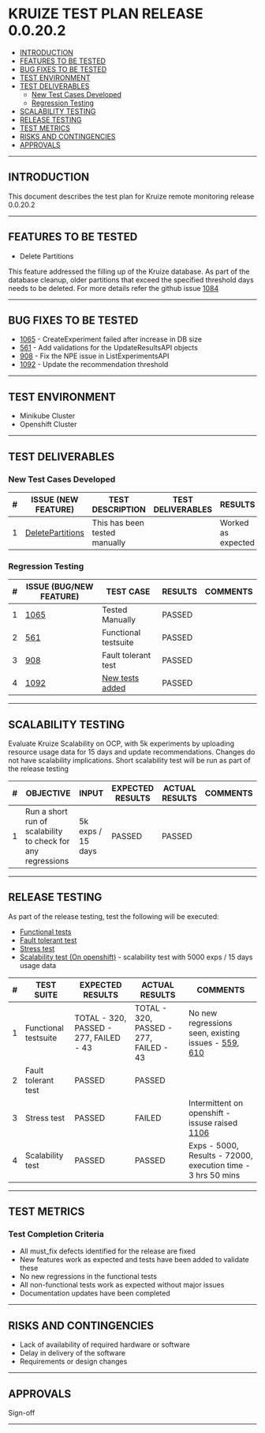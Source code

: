 # KRUIZE TEST PLAN RELEASE 0.0.20.2

- [INTRODUCTION](#introduction)
- [FEATURES TO BE TESTED](#features-to-be-tested)
- [BUG FIXES TO BE TESTED](#bug-fixes-to-be-tested)
- [TEST ENVIRONMENT](#test-environment)
- [TEST DELIVERABLES](#test-deliverables)
   - [New Test Cases Developed](#new-test-cases-developed)
   - [Regression Testing](#regresion-testing)
- [SCALABILITY TESTING](#scalability-testing)
- [RELEASE TESTING](#release-testing)
- [TEST METRICS](#test-metrics)
- [RISKS AND CONTINGENCIES](#risks-and-contingencies)
- [APPROVALS](#approvals)

-----
## INTRODUCTION

This document describes the test plan for Kruize remote monitoring release 0.0.20.2 

----

## FEATURES TO BE TESTED

* Delete Partitions

This feature addressed the filling up of the Kruize database. As part of the database cleanup, older partitions that exceed the specified threshold days needs to be deleted. For more details refer the github issue [1084](https://github.com/kruize/autotune/pull/1084)

------
## BUG FIXES TO BE TESTED
* [1065](https://github.com/kruize/autotune/issues/1065) - CreateExperiment failed after increase in DB size
* [561](https://github.com/kruize/autotune/issues/561) - Add validations for the UpdateResultsAPI objects
* [908](https://github.com/kruize/autotune/issues/908) - Fix the NPE issue in ListExperimentsAPI
* [1092](https://github.com/kruize/autotune/pull/1092) - Update the recommendation threshold

---
## TEST ENVIRONMENT

* Minikube Cluster
* Openshift Cluster 

---

## TEST DELIVERABLES

### New Test Cases Developed

| #   | ISSUE (NEW FEATURE) | TEST DESCRIPTION | TEST DELIVERABLES | RESULTS | COMMENTS |
| --- | --------- | ---------------- | ----------------- |  -----  | --- |
| 1   |  [DeletePartitions](https://github.com/kruize/autotune/issues/1084) | This has been tested manually | | Worked as expected | |

### Regression Testing

| #   | ISSUE (BUG/NEW FEATURE) |  TEST CASE | RESULTS | COMMENTS |
| --- | --------- | ---------------- | -------- | --- |
| 1   |  [1065](https://github.com/kruize/autotune/issues/1065)  | Tested Manually | PASSED | | 
| 2   |  [561](https://github.com/kruize/autotune/issues/561)  | Functional testsuite  | PASSED | |
| 3   |  [908](https://github.com/kruize/autotune/issues/908)  | Fault tolerant test | PASSED | |
| 4   |  [1092](https://github.com/kruize/autotune/pull/1092)  | [New tests added](https://github.com/kruize/autotune/pull/1094) | PASSED | |

---
## SCALABILITY TESTING

Evaluate Kruize Scalability on OCP, with 5k experiments by uploading resource usage data for 15 days and update recommendations.
Changes do not have scalability implications. Short scalability test will be run as part of the release testing

| #   | OBJECTIVE | INPUT | EXPECTED RESULTS |  ACTUAL RESULTS   | COMMENTS |
| --- | --------- | ----- | ---------------- | ----------------- | -------  |
| 1   |  Run a short run of scalability to check for any regressions |  5k exps / 15 days | PASSED | PASSED | |

----
## RELEASE TESTING

As part of the release testing, test the following will be executed:
- [Functional tests](/tests/scripts/remote_monitoring_tests/Remote_monitoring_tests.md)
- [Fault tolerant test](/tests/scripts/remote_monitoring_tests/fault_tolerant_tests.md)
- [Stress test](/tests/scripts/remote_monitoring_tests/README.md)
- [Scalability test (On openshift)](/tests/scripts/remote_monitoring_tests/scalability_test.md) - scalability test with 5000 exps / 15 days usage data

| #   | TEST SUITE | EXPECTED RESULTS | ACTUAL RESULTS | COMMENTS |
| --- | --------- | ---------------- | -------------- | ---- | 
| 1   |  Functional testsuite | TOTAL - 320, PASSED - 277, FAILED - 43  | TOTAL - 320, PASSED - 277, FAILED - 43 | No new regressions seen, existing issues - [559](https://github.com/kruize/autotune/issues/559), [610](https://github.com/kruize/autotune/issues/610) |
| 2   |  Fault tolerant test | PASSED | PASSED | |
| 3   |  Stress test | PASSED | FAILED | Intermittent on openshift - issuse raised [1106](https://github.com/kruize/autotune/issues/1106) |
| 4   |  Scalability test | PASSED | PASSED | Exps - 5000, Results - 72000, execution time - 3 hrs 50 mins |


---

## TEST METRICS

### Test Completion Criteria

* All must_fix defects identified for the release are fixed
* New features work as expected and tests have been added to validate these
* No new regressions in the functional tests
* All non-functional tests work as expected without major issues
* Documentation updates have been completed

----
## RISKS AND CONTINGENCIES

* Lack of availability of required hardware or software
* Delay in delivery of the software
* Requirements or design changes

----
## APPROVALS

Sign-off

----

